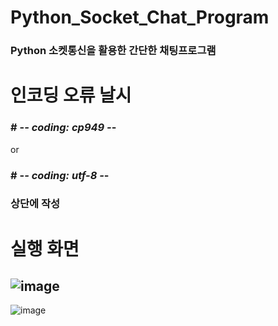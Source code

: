 # Python_Socket_Chat_Program
### Python 소켓통신을 활용한 간단한 채팅프로그램

# 인코딩 오류 날시
### # -*- coding: cp949 -*- 
or
### # -*- coding: utf-8 -*- 
### 상단에 작성

# 실행 화면
![image](https://user-images.githubusercontent.com/82009667/189005986-34a88383-e5d9-4bc7-9d84-e69656c5bfdf.png)
---
![image](https://user-images.githubusercontent.com/82009667/189006010-bf219829-486a-4994-87ab-dc8d7b32d2e4.png)
